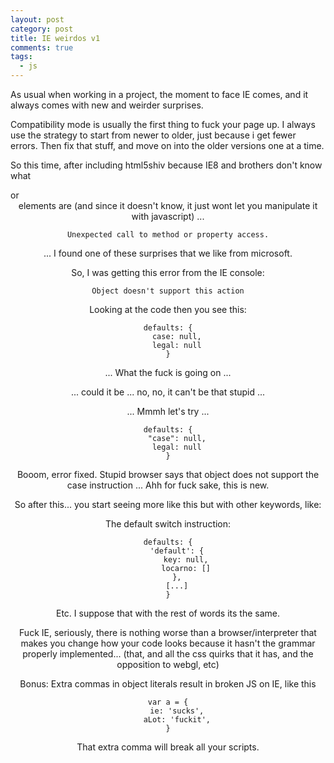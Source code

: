 ```yaml
---
layout: post
category: post
title: IE weirdos v1
comments: true
tags:
  - js
---
```


As usual when working in a project, the moment to face IE comes, and it always
comes with new and weirder surprises.

Compatibility mode is usually the first thing to fuck your page up. I always
use the strategy to start from newer to older, just because i get fewer errors.
Then fix that stuff, and move on into the older versions one at a time.

So this time, after including html5shiv because IE8 and brothers don't know
what <section> or <header> elements are (and since it doesn't know, it just
wont let you manipulate it with javascript) ...

    Unexpected call to method or property access.

... I found one of these surprises that we like from microsoft.

So, I was getting this error from the IE console:

    Object doesn't support this action

Looking at the code then you see this:

    defaults: {
        case: null,
        legal: null
    }

... What the fuck is going on ...

... could it be ... no, no, it can't be that stupid ...

... Mmmh let's try ...

    defaults: {
        "case": null,
        legal: null
    }

Booom, error fixed. Stupid browser says that object does not support the case
instruction ... Ahh for fuck sake, this is new.

So after this... you start seeing more like this but with other keywords, like:

The default switch instruction:

    defaults: {
        'default': {
            key: null,
            locarno: []
        },
        [...]
    }

Etc. I suppose that with the rest of words its the same.

Fuck IE, seriously, there is nothing worse than a browser/interpreter that
makes you change how your code looks because it hasn't the grammar properly
implemented... (that, and all the css quirks that it has, and the opposition to
webgl, etc)

Bonus: Extra commas in object literals result in broken JS on IE, like this

    var a = {
        ie: 'sucks',
        aLot: 'fuckit',
    }

That extra comma will break all your scripts.

